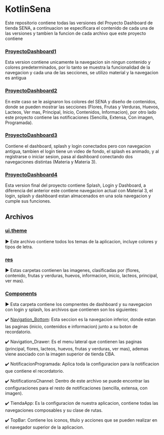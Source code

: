# KotlinSena

Este repositorio contiene todas las versiones del Proyecto Dashboard de tienda SENA, a continuacion se especificara el contenido de cada una de las versiones y tambien la funcion de cada archivo que este proyecto contiene

### [ProyectoDashboard1](ProyectoDashboard)

Esta version contiene unicamente la navegacion sin ningun contenido y colores predeterminados, por lo tanto se muestra la funcionalidad de la navegacion y cada una de las secciones, se utilizo material y la navegacion es antigua

### [ProyectoDashboard2](ProyectoDashboard2)

En este caso se le asignaron los colores del SENA y diseño de contenidos, donde se pueden mostrar las secciones (Flores, Frutas y Verduras, Huevos, Lacteos, Ver mas, Principal, Inicio, Contenidos, Informacion), por otro lado este proyecto contiene las notificaciones (Sencilla, Extensa, Con imagen, Programada).

### [ProyectoDashboard3](ProyectoDashboard3)

Contiene el dashboard, splash y login conectados pero con navegacion antigua, tambien el login tiene un video de fondo, el splash es animado, y al registrarse o iniciar sesion, pasa al dashboard conectando dos navegaciones distintas (Materia y Materia 3).

### [ProyectoDashboard4](ProyectoDashboard4)

Esta version final del proyecto contiene Splash, Login y Dashboard, a diferencia del anterior este contiene navegacion actual con Material 3, el login, splash y dashboard estan almacenados en una sola navegacion y cumple sus funciones.

## Archivos 

### [ui.theme](ProyectoDashboard4/app/src/main/java/com/example/proyectodashboard4/ui/theme)

▶️ Este archivo contiene todos los temas de la aplicacion, incluye colores y tipos de letra.

### [res](ProyectoDashboard4/app/src/main/res)

▶️ Estas carpetas contienen las imagenes, clasificadas por (flores, contenido, frutas y verduras, huevos, informacion, inicio, lacteos, principal, ver mas).

### [Components](ProyectoDashboard4/app/src/main/java/com/example/proyectodashboard4/components)

▶️ Esta carpeta contiene los compnentes de dashboard y su navegacion con login y splash, los archivos que contienen son los siguientes:

✔️ [Navigation_Bottom](ProyectoDashboard4/app/src/main/java/com/example/proyectodashboard4/components/Navigation_Bottom.kt): Esta seccion es la navegacion inferior, donde estan las paginas (inicio, contenidos e informacion) junto a su boton de recordatorio.

✔️ Navigation_Drawer: Es el menu lateral que contienen las paginas (principal, flores, lacteos, huevos, frutas y verduras, ver mas), ademas viene asociado con la imagen superior de tienda CBA.

✔️ NotificacionProgramada: Aplica toda la configuracion para la notificacion que contiene el recordatorio.

✔️ NotificationsChannel: Dentro de este archivo se puede encontrar las configuraciones para el resto de notificaciones (sencilla, extensa, con imagen).

✔️ TiendaApp: Es la configuracion de nuestra aplicacion, contiene todas las navegaciones composables y su clase de rutas.

✔️ TopBar: Contiene los iconos, titulo y acciones que se pueden realizar en el navegador superior de la aplicacion.



